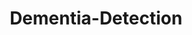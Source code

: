 ---
title: Dementia-Detection
colorFrom: blue
colorTo: green
sdk: docker
app_file: app.py
pinned: false
---